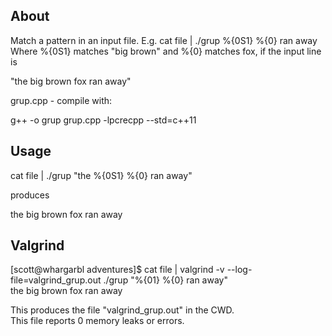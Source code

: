 
About  
-----  

Match a pattern in an input file. E.g. cat file | ./grup %{0S1} %{0} ran away  
Where %{0S1} matches "big brown" and %{0} matches fox, if the input line is  

"the big brown fox ran away"  

grup.cpp - compile with:  

g++ -o grup grup.cpp -lpcrecpp --std=c++11

Usage  
-----  

cat file | ./grup "the %{0S1} %{0} ran away"  

produces  

the big brown fox ran away  


Valgrind  
--------  

[scott@whargarbl adventures]$ cat file | valgrind -v --log-file=valgrind_grup.out ./grup "%{01} %{0} ran away"  
the big brown fox ran away  


This produces the file "valgrind_grup.out" in the CWD.  
This file reports 0 memory leaks or errors.  



